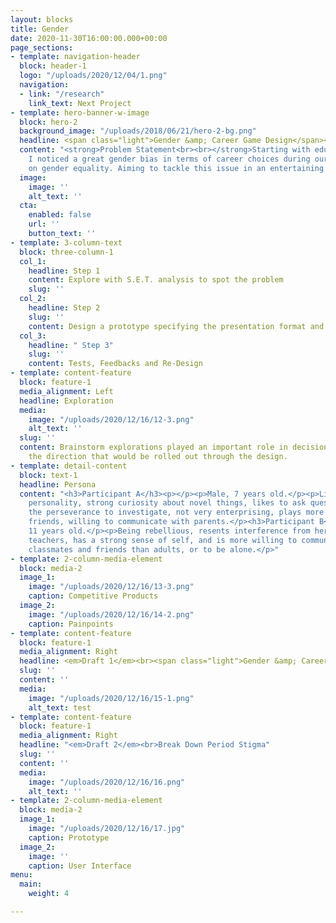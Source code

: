 ```yaml
---
layout: blocks
title: Gender
date: 2020-11-30T16:00:00.000+00:00
page_sections:
- template: navigation-header
  block: header-1
  logo: "/uploads/2020/12/04/1.png"
  navigation:
  - link: "/research"
    link_text: Next Project
- template: hero-banner-w-image
  block: hero-2
  background_image: "/uploads/2018/06/21/hero-2-bg.png"
  headline: <span class="light">Gender &amp; Career Game Design</span><br>
  content: "<strong>Problem Statement<br><br></strong>Starting with educational products,
    I noticed a great gender bias in terms of career choices during our team discussion
    on gender equality. Aiming to tackle this issue in an entertaining way."
  image:
    image: ''
    alt_text: ''
  cta:
    enabled: false
    url: ''
    button_text: ''
- template: 3-column-text
  block: three-column-1
  col_1:
    headline: Step 1
    content: Explore with S.E.T. analysis to spot the problem
    slug: ''
  col_2:
    headline: Step 2
    slug: ''
    content: Design a prototype specifying the presentation format and gameplay
  col_3:
    headline: " Step 3"
    slug: ''
    content: Tests, Feedbacks and Re-Design
- template: content-feature
  block: feature-1
  media_alignment: Left
  headline: Exploration
  media:
    image: "/uploads/2020/12/16/12-3.png"
    alt_text: ''
  slug: ''
  content: Brainstorm explorations played an important role in decision making on
    the direction that would be rolled out through the design.
- template: detail-content
  block: text-1
  headline: Persona
  content: "<h3>Participant A</h3><p></p><p>Male, 7 years old.</p><p>Lively and bold
    personality, strong curiosity about novel things, likes to ask questions but lacks
    the perseverance to investigate, not very enterprising, plays more with same-sex
    friends, willing to communicate with parents.</p><h3>Participant B</h3><p>Female,
    11 years old.</p><p>Being rebellious, resents interference from her parents or
    teachers, has a strong sense of self, and is more willing to communicate with
    classmates and friends than adults, or to be alone.</p>"
- template: 2-column-media-element
  block: media-2
  image_1:
    image: "/uploads/2020/12/16/13-3.png"
    caption: Competitive Products
  image_2:
    image: "/uploads/2020/12/16/14-2.png"
    caption: Painpoints
- template: content-feature
  block: feature-1
  media_alignment: Right
  headline: <em>Draft 1</em><br><span class="light">Gender &amp; Career Game Design</span>
  slug: ''
  content: ''
  media:
    image: "/uploads/2020/12/16/15-1.png"
    alt_text: test
- template: content-feature
  block: feature-1
  media_alignment: Right
  headline: "<em>Draft 2</em><br>Break Down Period Stigma"
  slug: ''
  content: ''
  media:
    image: "/uploads/2020/12/16/16.png"
    alt_text: ''
- template: 2-column-media-element
  block: media-2
  image_1:
    image: "/uploads/2020/12/16/17.jpg"
    caption: Prototype
  image_2:
    image: ''
    caption: User Interface
menu:
  main:
    weight: 4

---
```

